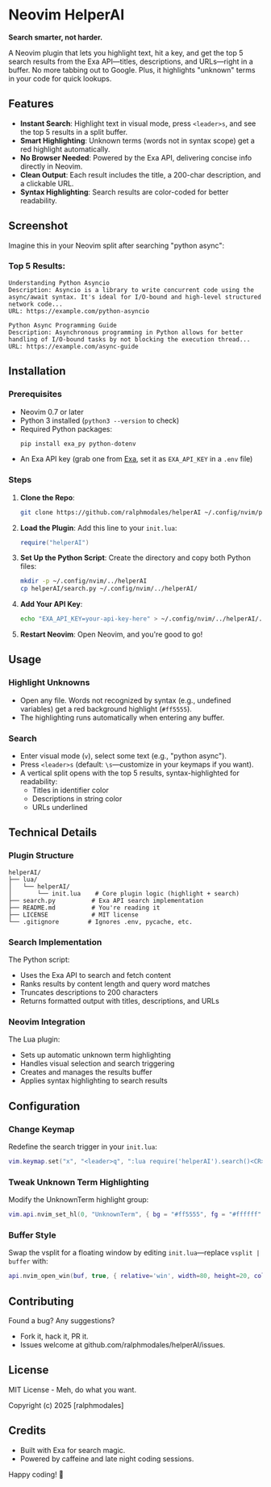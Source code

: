 # Neovim HelperAI

**Search smarter, not harder.**

A Neovim plugin that lets you highlight text, hit a key, and get the top 5 search results from the Exa API—titles, descriptions, and URLs—right in a buffer. No more tabbing out to Google. Plus, it highlights "unknown" terms in your code for quick lookups.

## Features

- **Instant Search**: Highlight text in visual mode, press `<leader>s`, and see the top 5 results in a split buffer.
- **Smart Highlighting**: Unknown terms (words not in syntax scope) get a red highlight automatically.
- **No Browser Needed**: Powered by the Exa API, delivering concise info directly in Neovim.
- **Clean Output**: Each result includes the title, a 200-char description, and a clickable URL.
- **Syntax Highlighting**: Search results are color-coded for better readability.

## Screenshot

Imagine this in your Neovim split after searching "python async":

### Top 5 Results:

```
Understanding Python Asyncio 
Description: Asyncio is a library to write concurrent code using the async/await syntax. It's ideal for I/O-bound and high-level structured network code...
URL: https://example.com/python-asyncio

Python Async Programming Guide
Description: Asynchronous programming in Python allows for better handling of I/O-bound tasks by not blocking the execution thread...
URL: https://example.com/async-guide
```

## Installation

### Prerequisites

- Neovim 0.7 or later
- Python 3 installed (`python3 --version` to check)
- Required Python packages:
  ```bash
  pip install exa_py python-dotenv
  ```
- An Exa API key (grab one from [Exa](https://exa.ai/), set it as `EXA_API_KEY` in a `.env` file)

### Steps

1. **Clone the Repo**:
   ```bash
   git clone https://github.com/ralphmodales/helperAI ~/.config/nvim/pack/plugins/start/helperAI
   ```

2. **Load the Plugin**:
   Add this line to your `init.lua`:
   ```lua
   require("helperAI")
   ```

3. **Set Up the Python Script**:
   Create the directory and copy both Python files:
   ```bash
   mkdir -p ~/.config/nvim/../helperAI
   cp helperAI/search.py ~/.config/nvim/../helperAI/
   ```

4. **Add Your API Key**:
   ```bash
   echo "EXA_API_KEY=your-api-key-here" > ~/.config/nvim/../helperAI/.env
   ```

5. **Restart Neovim**: Open Neovim, and you're good to go!

## Usage

### Highlight Unknowns
- Open any file. Words not recognized by syntax (e.g., undefined variables) get a red background highlight (`#ff5555`).
- The highlighting runs automatically when entering any buffer.

### Search
- Enter visual mode (`v`), select some text (e.g., "python async").
- Press `<leader>s` (default: `\s`—customize in your keymaps if you want).
- A vertical split opens with the top 5 results, syntax-highlighted for readability:
  - Titles in identifier color
  - Descriptions in string color
  - URLs underlined

## Technical Details

### Plugin Structure

```
helperAI/
├── lua/
│   └── helperAI/
│       └── init.lua    # Core plugin logic (highlight + search)
├── search.py          # Exa API search implementation
├── README.md          # You're reading it
├── LICENSE            # MIT license
└── .gitignore        # Ignores .env, pycache, etc.
```

### Search Implementation

The Python script:
- Uses the Exa API to search and fetch content
- Ranks results by content length and query word matches
- Truncates descriptions to 200 characters
- Returns formatted output with titles, descriptions, and URLs

### Neovim Integration

The Lua plugin:
- Sets up automatic unknown term highlighting
- Handles visual selection and search triggering
- Creates and manages the results buffer
- Applies syntax highlighting to search results

## Configuration

### Change Keymap
Redefine the search trigger in your `init.lua`:
```lua
vim.keymap.set("x", "<leader>q", ":lua require('helperAI').search()<CR>", { noremap = true, silent = true })
```

### Tweak Unknown Term Highlighting
Modify the UnknownTerm highlight group:
```lua
vim.api.nvim_set_hl(0, "UnknownTerm", { bg = "#ff5555", fg = "#ffffff" })
```

### Buffer Style
Swap the vsplit for a floating window by editing `init.lua`—replace `vsplit | buffer` with:
```lua
api.nvim_open_win(buf, true, { relative='win', width=80, height=20, col=10, row=10, border='single' })
```

## Contributing

Found a bug? Any suggestions? 

- Fork it, hack it, PR it.
- Issues welcome at github.com/ralphmodales/helperAI/issues.

## License

MIT License - Meh, do what you want.

Copyright (c) 2025 [ralphmodales]

## Credits

- Built with Exa for search magic.
- Powered by caffeine and late night coding sessions.

Happy coding! 🚀
